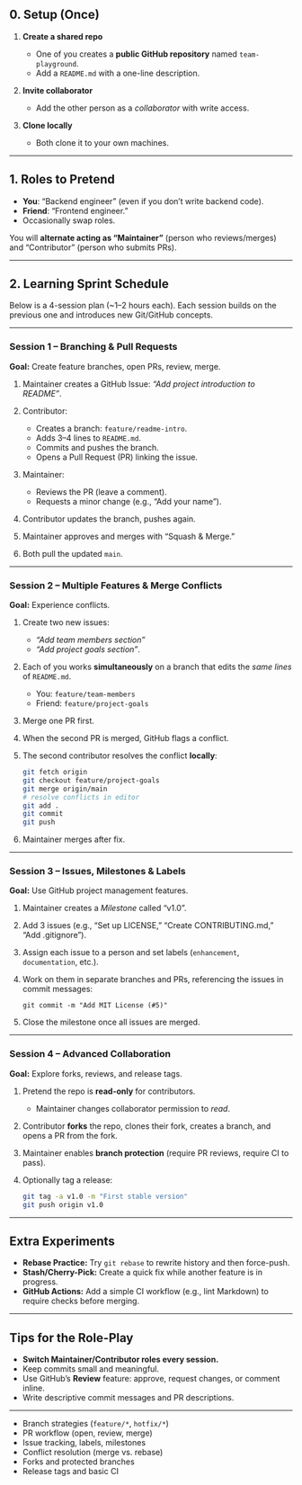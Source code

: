 ## 0. Setup (Once)

1. **Create a shared repo**

   * One of you creates a **public GitHub repository** named `team-playground`.
   * Add a `README.md` with a one-line description.

2. **Invite collaborator**

   * Add the other person as a *collaborator* with write access.

3. **Clone locally**

   * Both clone it to your own machines.

---

## 1. Roles to Pretend

* **You**: “Backend engineer” (even if you don’t write backend code).
* **Friend**: “Frontend engineer.”
* Occasionally swap roles.

You will **alternate acting as “Maintainer”** (person who reviews/merges) and “Contributor” (person who submits PRs).

---

## 2. Learning Sprint Schedule

Below is a 4-session plan (\~1–2 hours each).
Each session builds on the previous one and introduces new Git/GitHub concepts.

---

### **Session 1 – Branching & Pull Requests**

**Goal:** Create feature branches, open PRs, review, merge.

1. Maintainer creates a GitHub Issue: *“Add project introduction to README”*.
2. Contributor:

   * Creates a branch: `feature/readme-intro`.
   * Adds 3–4 lines to `README.md`.
   * Commits and pushes the branch.
   * Opens a Pull Request (PR) linking the issue.
3. Maintainer:

   * Reviews the PR (leave a comment).
   * Requests a minor change (e.g., “Add your name”).
4. Contributor updates the branch, pushes again.
5. Maintainer approves and merges with “Squash & Merge.”
6. Both pull the updated `main`.

---

### **Session 2 – Multiple Features & Merge Conflicts**

**Goal:** Experience conflicts.

1. Create two new issues:

   * *“Add team members section”*
   * *“Add project goals section”*.

2. Each of you works **simultaneously** on a branch that edits the *same lines* of `README.md`.

   * You: `feature/team-members`
   * Friend: `feature/project-goals`

3. Merge one PR first.

4. When the second PR is merged, GitHub flags a conflict.

5. The second contributor resolves the conflict **locally**:

   ```bash
   git fetch origin
   git checkout feature/project-goals
   git merge origin/main
   # resolve conflicts in editor
   git add .
   git commit
   git push
   ```

6. Maintainer merges after fix.

---

### **Session 3 – Issues, Milestones & Labels**

**Goal:** Use GitHub project management features.

1. Maintainer creates a *Milestone* called “v1.0”.
2. Add 3 issues (e.g., “Set up LICENSE,” “Create CONTRIBUTING.md,” “Add .gitignore”).
3. Assign each issue to a person and set labels (`enhancement`, `documentation`, etc.).
4. Work on them in separate branches and PRs, referencing the issues in commit messages:

   ```
   git commit -m "Add MIT License (#5)"
   ```
5. Close the milestone once all issues are merged.

---

### **Session 4 – Advanced Collaboration**

**Goal:** Explore forks, reviews, and release tags.

1. Pretend the repo is **read-only** for contributors.

   * Maintainer changes collaborator permission to *read*.
2. Contributor **forks** the repo, clones their fork, creates a branch, and opens a PR from the fork.
3. Maintainer enables **branch protection** (require PR reviews, require CI to pass).
4. Optionally tag a release:

   ```bash
   git tag -a v1.0 -m "First stable version"
   git push origin v1.0
   ```

---

## Extra Experiments

* **Rebase Practice:** Try `git rebase` to rewrite history and then force-push.
* **Stash/Cherry-Pick:** Create a quick fix while another feature is in progress.
* **GitHub Actions:** Add a simple CI workflow (e.g., lint Markdown) to require checks before merging.

---

## Tips for the Role-Play

* **Switch Maintainer/Contributor roles every session.**
* Keep commits small and meaningful.
* Use GitHub’s **Review** feature: approve, request changes, or comment inline.
* Write descriptive commit messages and PR descriptions.

---

* Branch strategies (`feature/*`, `hotfix/*`)
* PR workflow (open, review, merge)
* Issue tracking, labels, milestones
* Conflict resolution (merge vs. rebase)
* Forks and protected branches
* Release tags and basic CI
